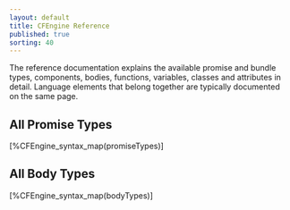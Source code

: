 ```yaml
---
layout: default
title: CFEngine Reference 
published: true
sorting: 40
---
```


The reference documentation explains the available promise and bundle types, 
components, bodies, functions, variables, classes and attributes in detail. 
Language elements that belong together are typically documented on the same 
page.

## All Promise Types

[%CFEngine_syntax_map(promiseTypes)]

## All Body Types

[%CFEngine_syntax_map(bodyTypes)]
